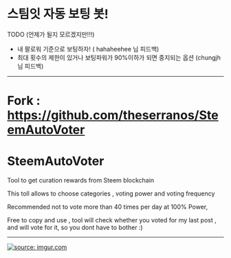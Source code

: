 # 스팀잇 자동 보팅 봇!
TODO (언제가 될지 모르겠지만!!!)
- 내 팔로워 기준으로 보팅하자! ( hahaheehee 님 피드백)
- 최대 횟수의 제한이 있거나 보팅파워가 90%이하가 되면 중지되는 옵션 (chungjh 님 피드백)

---
# Fork : https://github.com/theserranos/SteemAutoVoter
# SteemAutoVoter
<p>Tool to get curation rewards from Steem blockchain</p>
<p>This toll allows to choose categories , voting power  and voting frequency </p>
<p>Recommended not to vote more than 40 times per day at 100% Power,</p>
<p>Free to copy and use , tool will check whether you voted for my last post , and will vote for it, so you dont have to bother :)</p>
<hr>

<a href="http://imgur.com/cxJS6JP"><img src="http://i.imgur.com/cxJS6JP.png?1" title="source: imgur.com" /></a>
